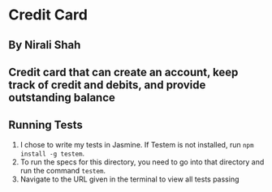 # Credit Card
## By Nirali Shah

## Credit card that can create an account, keep track of credit and debits, and provide outstanding balance

## Running Tests
1. I chose to write my tests in Jasmine. If Testem is not installed, run `npm install -g testem`.
2. To run the specs for this directory, you need to go into that directory and run the command `testem`.
3. Navigate to the URL given in the terminal to view all tests passing
